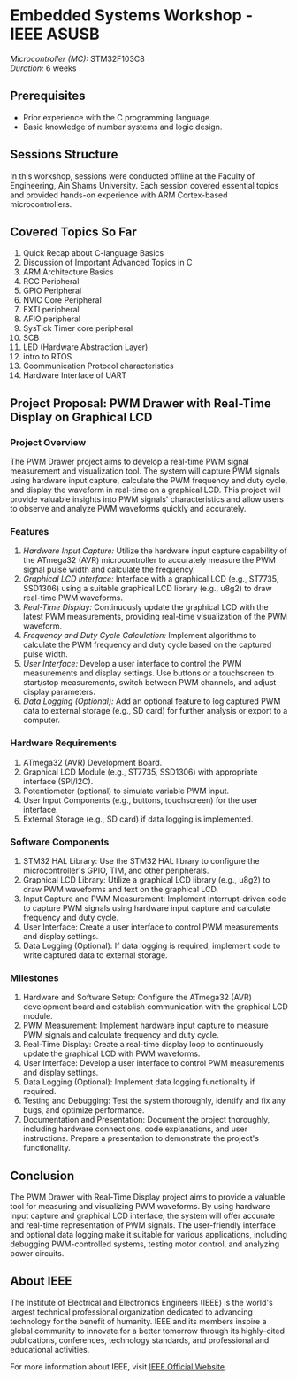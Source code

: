 # Embedded Systems Workshop - IEEE ASUSB

*Microcontroller (MC):* STM32F103C8  
*Duration:* 6 weeks

## Prerequisites
- Prior experience with the C programming language.
- Basic knowledge of number systems and logic design.

## Sessions Structure
In this workshop, sessions were conducted offline at the Faculty of Engineering, Ain Shams University. Each session covered essential topics and provided hands-on experience with ARM Cortex-based microcontrollers.

## Covered Topics So Far
1. Quick Recap about C-language Basics
2. Discussion of Important Advanced Topics in C
3. ARM Architecture Basics
4. RCC Peripheral
5. GPIO Peripheral
6. NVIC Core Peripheral
7. EXTI peripheral
8. AFIO peripheral
9. SysTick Timer core peripheral
10. SCB
11. LED (Hardware Abstraction Layer)
12. intro to RTOS
13. Coommunication Protocol characteristics
14. Hardware Interface of UART

   

## Project Proposal: PWM Drawer with Real-Time Display on Graphical LCD

### Project Overview
The PWM Drawer project aims to develop a real-time PWM signal measurement and visualization tool. The system will capture PWM signals using hardware input capture, calculate the PWM frequency and duty cycle, and display the waveform in real-time on a graphical LCD. This project will provide valuable insights into PWM signals' characteristics and allow users to observe and analyze PWM waveforms quickly and accurately.

### Features
1. *Hardware Input Capture:* Utilize the hardware input capture capability of the ATmega32 (AVR) microcontroller to accurately measure the PWM signal pulse width and calculate the frequency.
2. *Graphical LCD Interface:* Interface with a graphical LCD (e.g., ST7735, SSD1306) using a suitable graphical LCD library (e.g., u8g2) to draw real-time PWM waveforms.
3. *Real-Time Display:* Continuously update the graphical LCD with the latest PWM measurements, providing real-time visualization of the PWM waveform.
4. *Frequency and Duty Cycle Calculation:* Implement algorithms to calculate the PWM frequency and duty cycle based on the captured pulse width.
5. *User Interface:* Develop a user interface to control the PWM measurements and display settings. Use buttons or a touchscreen to start/stop measurements, switch between PWM channels, and adjust display parameters.
6. *Data Logging (Optional):* Add an optional feature to log captured PWM data to external storage (e.g., SD card) for further analysis or export to a computer.

### Hardware Requirements
1. ATmega32 (AVR) Development Board.
2. Graphical LCD Module (e.g., ST7735, SSD1306) with appropriate interface (SPI/I2C).
3. Potentiometer (optional) to simulate variable PWM input.
4. User Input Components (e.g., buttons, touchscreen) for the user interface.
5. External Storage (e.g., SD card) if data logging is implemented.

### Software Components
1. STM32 HAL Library: Use the STM32 HAL library to configure the microcontroller's GPIO, TIM, and other peripherals.
2. Graphical LCD Library: Utilize a graphical LCD library (e.g., u8g2) to draw PWM waveforms and text on the graphical LCD.
3. Input Capture and PWM Measurement: Implement interrupt-driven code to capture PWM signals using hardware input capture and calculate frequency and duty cycle.
4. User Interface: Create a user interface to control PWM measurements and display settings.
5. Data Logging (Optional): If data logging is required, implement code to write captured data to external storage.

### Milestones
1. Hardware and Software Setup: Configure the ATmega32 (AVR) development board and establish communication with the graphical LCD module.
2. PWM Measurement: Implement hardware input capture to measure PWM signals and calculate frequency and duty cycle.
3. Real-Time Display: Create a real-time display loop to continuously update the graphical LCD with PWM waveforms.
4. User Interface: Develop a user interface to control PWM measurements and display settings.
5. Data Logging (Optional): Implement data logging functionality if required.
6. Testing and Debugging: Test the system thoroughly, identify and fix any bugs, and optimize performance.
7. Documentation and Presentation: Document the project thoroughly, including hardware connections, code explanations, and user instructions. Prepare a presentation to demonstrate the project's functionality.

## Conclusion
The PWM Drawer with Real-Time Display project aims to provide a valuable tool for measuring and visualizing PWM waveforms. By using hardware input capture and graphical LCD interface, the system will offer accurate and real-time representation of PWM signals. The user-friendly interface and optional data logging make it suitable for various applications, including debugging PWM-controlled systems, testing motor control, and analyzing power circuits.

## About IEEE
The Institute of Electrical and Electronics Engineers (IEEE) is the world's largest technical professional organization dedicated to advancing technology for the benefit of humanity. IEEE and its members inspire a global community to innovate for a better tomorrow through its highly-cited publications, conferences, technology standards, and professional and educational activities.

For more information about IEEE, visit [IEEE Official Website](https://www.ieee.org/).




